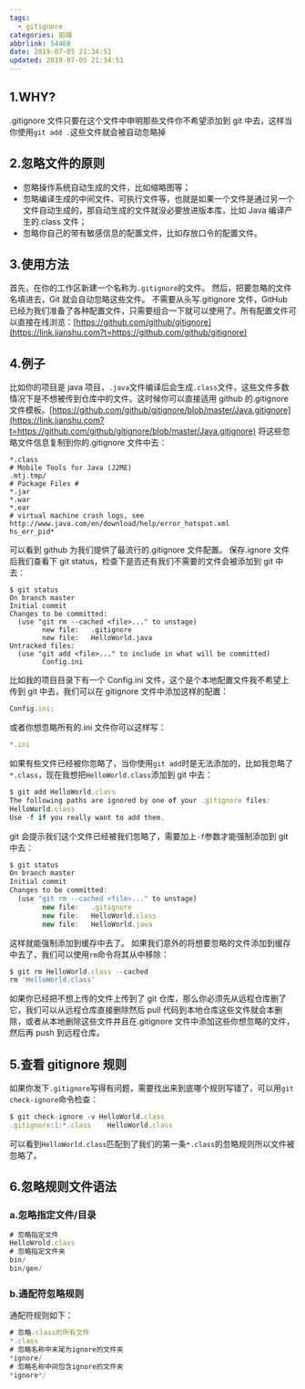 ```yaml
---
tags:
  - gitignore
categories: 前端
abbrlink: 54468
date: 2019-07-05 21:34:51
updated: 2019-07-05 21:34:51
---
```


## 1.WHY?

.gitignore 文件只要在这个文件中申明那些文件你不希望添加到 git 中去，这样当你使用`git add .`这些文件就会被自动忽略掉

## 2.忽略文件的原则

- 忽略操作系统自动生成的文件，比如缩略图等；
- 忽略编译生成的中间文件、可执行文件等，也就是如果一个文件是通过另一个文件自动生成的，那自动生成的文件就没必要放进版本库，比如 Java 编译产生的.class 文件；
- 忽略你自己的带有敏感信息的配置文件，比如存放口令的配置文件。

## 3.使用方法

首先，在你的工作区新建一个名称为`.gitignore`的文件。
然后，把要忽略的文件名填进去，Git 就会自动忽略这些文件。
不需要从头写.gitignore 文件，GitHub 已经为我们准备了各种配置文件，只需要组合一下就可以使用了。所有配置文件可以直接在线浏览：[https://github.com/github/gitignore](https://link.jianshu.com?t=https://github.com/github/gitignore)

## 4.例子

比如你的项目是 java 项目，`.java`文件编译后会生成`.class`文件，这些文件多数情况下是不想被传到仓库中的文件。这时候你可以直接适用 github 的.gitignore 文件模板。[https://github.com/github/gitignore/blob/master/Java.gitignore](https://link.jianshu.com?t=https://github.com/github/gitignore/blob/master/Java.gitignore) 将这些忽略文件信息复制到你的.gitignore 文件中去：

```
*.class
# Mobile Tools for Java (J2ME)
.mtj.tmp/
# Package Files #
*.jar
*.war
*.ear
# virtual machine crash logs, see http://www.java.com/en/download/help/error_hotspot.xml
hs_err_pid*
```

可以看到 github 为我们提供了最流行的.gitignore 文件配置。
保存.ignore 文件后我们查看下 git status，检查下是否还有我们不需要的文件会被添加到 git 中去：

```
$ git status
On branch master
Initial commit
Changes to be committed:
  (use "git rm --cached <file>..." to unstage)
        new file:   .gitignore
        new file:   HelloWorld.java
Untracked files:
  (use "git add <file>..." to include in what will be committed)
        Config.ini
```

比如我的项目目录下有一个 Config.ini 文件，这个是个本地配置文件我不希望上传到 git 中去，我们可以在 gitignore 文件中添加这样的配置：

```javascript
Config.ini;
```

或者你想忽略所有的.ini 文件你可以这样写：

```javascript
*.ini
```

如果有些文件已经被你忽略了，当你使用`git add`时是无法添加的，比如我忽略了`*.class`，现在我想把`HelloWorld.class`添加到 git 中去：

```javascript
$ git add HelloWorld.class
The following paths are ignored by one of your .gitignore files:
HelloWorld.class
Use -f if you really want to add them.
```

git 会提示我们这个文件已经被我们忽略了，需要加上`-f`参数才能强制添加到 git 中去：

```javascript
$ git status
On branch master
Initial commit
Changes to be committed:
  (use "git rm --cached <file>..." to unstage)
        new file:   .gitignore
        new file:   HelloWorld.class
        new file:   HelloWorld.java
```

这样就能强制添加到缓存中去了。
如果我们意外的将想要忽略的文件添加到缓存中去了，我们可以使用`rm`命令将其从中移除：

```javascript
$ git rm HelloWorld.class --cached
rm 'HelloWorld.class'
```

如果你已经把不想上传的文件上传到了 git 仓库，那么你必须先从远程仓库删了它，我们可以从远程仓库直接删除然后 pull 代码到本地仓库这些文件就会本删除，或者从本地删除这些文件并且在.gitignore 文件中添加这些你想忽略的文件，然后再 push 到远程仓库。

## 5.查看 gitignore 规则

如果你发下`.gitignore`写得有问题，需要找出来到底哪个规则写错了，可以用`git check-ignore`命令检查：

```javascript
$ git check-ignore -v HelloWorld.class
.gitignore:1:*.class    HelloWorld.class
```

可以看到`HelloWorld.class`匹配到了我们的第一条`*.class`的忽略规则所以文件被忽略了。

## 6.忽略规则文件语法

### a.忽略指定文件/目录

```javascript
# 忽略指定文件
HelloWrold.class
# 忽略指定文件夹
bin/
bin/gen/
```

### b.通配符忽略规则

通配符规则如下：

```javascript
# 忽略.class的所有文件
*.class
# 忽略名称中末尾为ignore的文件夹
*ignore/
# 忽略名称中间包含ignore的文件夹
*ignore*/
```
